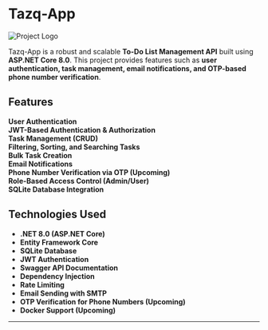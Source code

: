 # Tazq-App

![Project Logo](Tazq-App/Tazq-Frontend/Resources/Images/tazq_white_logo.png)

Tazq-App is a robust and scalable **To-Do List Management API** built using **ASP.NET Core 8.0**. This project provides features such as **user authentication, task management, email notifications, and OTP-based phone number verification**.

## Features

**User Authentication**  
**JWT-Based Authentication & Authorization**  
**Task Management (CRUD)**  
**Filtering, Sorting, and Searching Tasks**  
**Bulk Task Creation**  
**Email Notifications**  
**Phone Number Verification via OTP (Upcoming)**  
**Role-Based Access Control (Admin/User)**  
**SQLite Database Integration**  

## Technologies Used

- **.NET 8.0 (ASP.NET Core)**
- **Entity Framework Core**
- **SQLite Database**
- **JWT Authentication**
- **Swagger API Documentation**
- **Dependency Injection**
- **Rate Limiting**
- **Email Sending with SMTP**
- **OTP Verification for Phone Numbers (Upcoming)**
- **Docker Support (Upcoming)**

---
